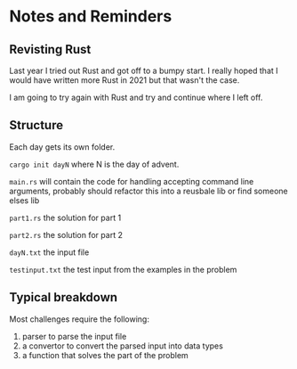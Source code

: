 # Notes and Reminders

## Revisting Rust

Last year I tried out Rust and got off to a bumpy start.
I really hoped that I would have written more Rust in 2021 but that wasn't the
case. 

I am going to try again with Rust and try and continue where I left off. 


## Structure

Each day gets its own folder.

`cargo init dayN` where N is the day of advent.

`main.rs` will contain the code for handling accepting command line arguments, probably should refactor this into a reusbale lib or find someone elses lib

`part1.rs` the solution for part 1

`part2.rs` the solution for part 2

`dayN.txt` the input file

`testinput.txt` the test input from the examples in the problem

## Typical breakdown

Most challenges require the following:
1. parser to parse the input file
2. a convertor to convert the parsed input into data types
3. a function that solves the part of the problem